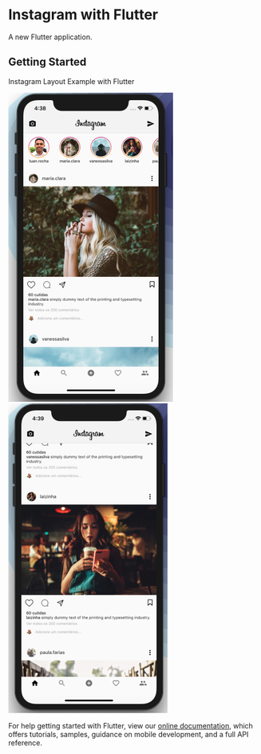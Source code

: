 # Instagram with Flutter

A new Flutter application.

## Getting Started

Instagram Layout Example with Flutter

![alt text](./screenshot01.png)
![alt text](./screenshot02.png)

For help getting started with Flutter, view our 
[online documentation](https://flutter.dev/docs), which offers tutorials, 
samples, guidance on mobile development, and a full API reference.
